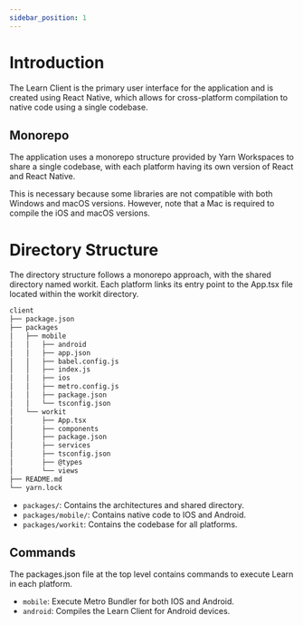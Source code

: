 ```yaml
---
sidebar_position: 1
--- 
```


# Introduction
The Learn Client is the primary user interface for 
the application and is created using React Native, 
which allows for cross-platform compilation to native 
code using a single codebase.

## Monorepo
The application uses a monorepo structure provided 
by Yarn Workspaces to share a single codebase, with 
each platform having its own version of React and 
React Native.

This is necessary because some libraries are not 
compatible with both Windows and macOS versions. 
However, note that a Mac is required to compile 
the iOS and macOS versions.

# Directory Structure
The directory structure follows a monorepo approach, 
with the shared directory named workit. Each platform 
links its entry point to the App.tsx file located 
within the workit directory.
```bash
client
├── package.json
├── packages
│   ├── mobile
│   │   ├── android
│   │   ├── app.json
│   │   ├── babel.config.js
│   │   ├── index.js
│   │   ├── ios
│   │   ├── metro.config.js
│   │   ├── package.json
│   │   └── tsconfig.json
│   └── workit
│       ├── App.tsx
│       ├── components
│       ├── package.json
│       ├── services
│       ├── tsconfig.json
│       ├── @types
│       └── views
├── README.md
└── yarn.lock
``` 
* `packages/`: Contains the architectures and shared directory.
* `packages/mobile/`: Contains native code to IOS and Android.
* `packages/workit`: Contains the codebase for all platforms.

## Commands
The packages.json file at the top level contains commands 
to execute Learn in each platform.

* `mobile`: Execute Metro Bundler for both IOS and Android.
* `android`: Compiles the Learn Client for Android devices.
